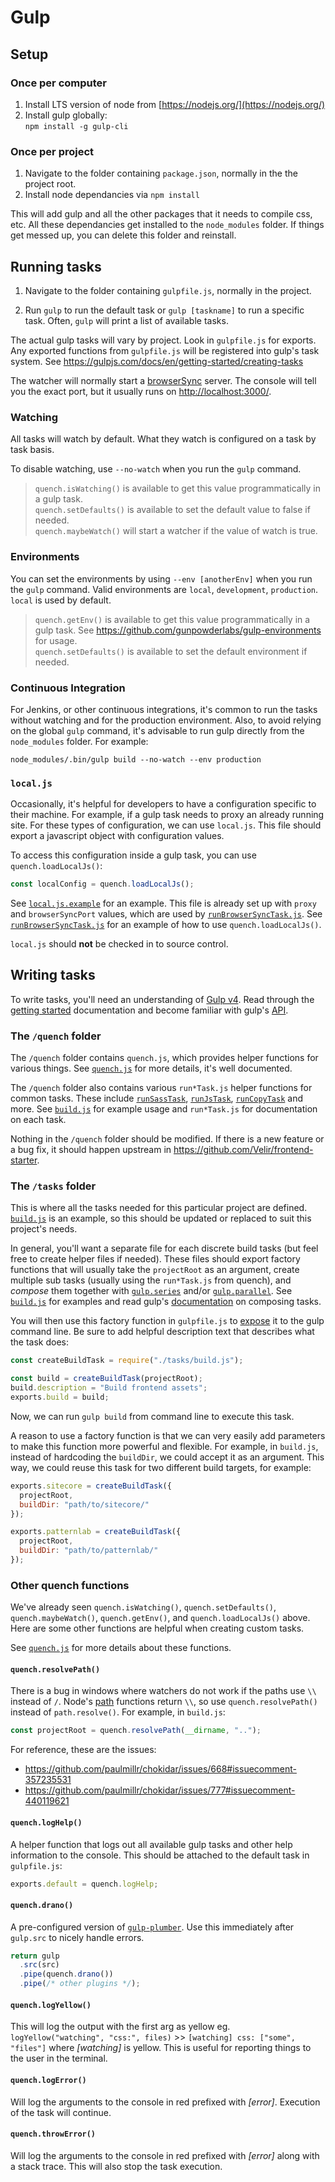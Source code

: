 # Gulp

## Setup

### Once per computer

1.  Install LTS version of node from [https://nodejs.org/](https://nodejs.org/)
2.  Install gulp globally:  
    `npm install -g gulp-cli`

### Once per project

1.  Navigate to the folder containing `package.json`, normally in the the project root.
2.  Install node dependancies via
    `npm install`

This will add gulp and all the other packages that it
needs to compile css, etc. All these dependancies get installed to the
`node_modules` folder. If things get messed up, you can delete this
folder and reinstall.

## Running tasks

1.  Navigate to the folder containing `gulpfile.js`, normally in the project.

2.  Run `gulp` to run the default task or `gulp [taskname]` to run a specific task. Often, `gulp` will print a list of available tasks.

The actual gulp tasks will vary by project. Look in `gulpfile.js` for exports. Any exported functions from `gulpfile.js` will be registered into gulp's task system. See https://gulpjs.com/docs/en/getting-started/creating-tasks

The watcher will normally start a [browserSync](https://browsersync.io/) server. The console will tell you the exact port, but it usually runs on [http://localhost:3000/](http://localhost:3000/).

### Watching

All tasks will watch by default. What they watch is configured on a task by task basis.

To disable watching, use `--no-watch` when you run the `gulp` command.

> `quench.isWatching()` is available to get this value programmatically in a gulp task.  
> `quench.setDefaults()` is available to set the default value to false if needed.  
> `quench.maybeWatch()` will start a watcher if the value of watch is true.

### Environments

You can set the environments by using `--env [anotherEnv]` when you run the `gulp` command. Valid environments are `local`, `development`, `production`. `local` is used by default.

> `quench.getEnv()` is available to get this value programmatically in a gulp task. See https://github.com/gunpowderlabs/gulp-environments for usage.  
> `quench.setDefaults()` is available to set the default environment if needed.

### Continuous Integration

For Jenkins, or other continuous integrations, it's common to run the tasks without watching and for the production environment. Also, to avoid relying on the global `gulp` command, it's advisable to run gulp directly from the `node_modules` folder. For example:

```
node_modules/.bin/gulp build --no-watch --env production
```

### `local.js`

Occasionally, it's helpful for developers to have a configuration specific to their machine. For example, if a gulp task needs to proxy an already running site. For these types of configuration, we can use `local.js`. This file should export a javascript object with configuration values.

To access this configuration inside a gulp task, you can use `quench.loadLocalJs()`:

```javascript
const localConfig = quench.loadLocalJs();
```

See [`local.js.example`](./local.js.example) for an example. This file is already set up with `proxy` and `browserSyncPort` values, which are used by [`runBrowserSyncTask.js`](./quench/runBrowserSyncTask.js). See [`runBrowserSyncTask.js`](./quench/runBrowserSyncTask.js) for an example of how to use `quench.loadLocalJs()`.

`local.js` should **not** be checked in to source control.

## Writing tasks

To write tasks, you'll need an understanding of [Gulp v4](https://gulpjs.com/). Read through the [getting started](https://gulpjs.com/docs/en/getting-started/quick-start) documentation and become familiar with gulp's [API](https://gulpjs.com/docs/en/api/concepts).

### The `/quench` folder

The `/quench` folder contains `quench.js`, which provides helper functions for various things. See [`quench.js`](./quench/quench.js) for more details, it's well documented.

The `/quench` folder also contains various `run*Task.js` helper functions for common tasks. These include [`runSassTask`](./quench/runSassTask.js), [`runJsTask`](./quench/runJsTask.js), [`runCopyTask`](./quench/runCopyTask.js) and more. See [`build.js`](./tasks/build.js) for example usage and `run*Task.js` for documentation on each task.

Nothing in the `/quench` folder should be modified. If there is a new feature or a bug fix, it should happen upstream in https://github.com/Velir/frontend-starter.

### The `/tasks` folder

This is where all the tasks needed for this particular project are defined. [`build.js`](./tasks/build.js) is an example, so this should be updated or replaced to suit this project's needs.

In general, you'll want a separate file for each discrete build tasks (but feel free to create helper files if needed). These files should export factory functions that will usually take the `projectRoot` as an argument, create multiple sub tasks (usually using the `run*Task.js` from quench), and _compose_ them together with [`gulp.series`](https://gulpjs.com/docs/en/api/series) and/or [`gulp.parallel`](https://gulpjs.com/docs/en/api/parallel). See [`build.js`](./tasks/build.js) for examples and read gulp's [documentation](https://gulpjs.com/docs/en/getting-started/creating-tasks#compose-tasks) on composing tasks.

You will then use this factory function in `gulpfile.js` to [expose](https://gulpjs.com/docs/en/getting-started/creating-tasks) it to the gulp command line. Be sure to add helpful description text that describes what the task does:

```javascript
const createBuildTask = require("./tasks/build.js");

const build = createBuildTask(projectRoot);
build.description = "Build frontend assets";
exports.build = build;
```

Now, we can run `gulp build` from command line to execute this task.

A reason to use a factory function is that we can very easily add parameters to make this function more powerful and flexible. For example, in `build.js`, instead of hardcoding the `buildDir`, we could accept it as an argument. This way, we could reuse this task for two different build targets, for example:

```javascript
exports.sitecore = createBuildTask({
  projectRoot,
  buildDir: "path/to/sitecore/"
});

exports.patternlab = createBuildTask({
  projectRoot,
  buildDir: "path/to/patternlab/"
});
```

### Other quench functions

We've already seen `quench.isWatching()`, `quench.setDefaults()`, `quench.maybeWatch()`, `quench.getEnv()`, and `quench.loadLocalJs()` above. Here are some other functions are helpful when creating custom tasks.

See [`quench.js`](./quench/quench.js) for more details about these functions.

#### `quench.resolvePath()`

There is a bug in windows where watchers do not work if the paths use `\\` instead of `/`. Node's [path](https://nodejs.org/docs/latest/api/path.html) functions return `\\`, so use `quench.resolvePath()` instead of `path.resolve()`. For example, in `build.js`:

```javascript
const projectRoot = quench.resolvePath(__dirname, "..");
```

For reference, these are the issues:

- https://github.com/paulmillr/chokidar/issues/668#issuecomment-357235531
- https://github.com/paulmillr/chokidar/issues/777#issuecomment-440119621

#### `quench.logHelp()`

A helper function that logs out all available gulp tasks and other help information to the console. This should be attached to the default task in `gulpfile.js`:

```javascript
exports.default = quench.logHelp;
```

#### `quench.drano()`

A pre-configured version of [`gulp-plumber`](https://github.com/floatdrop/gulp-plumber). Use this immediately after `gulp.src` to nicely handle errors.

```javascript
return gulp
  .src(src)
  .pipe(quench.drano())
  .pipe(/* other plugins */);
```

#### `quench.logYellow()`

This will log the output with the first arg as yellow
eg. `logYellow("watching", "css:", files)` >> `[watching] css: ["some", "files"]` where _[watching]_ is yellow. This is useful for reporting things to the user in the terminal.

#### `quench.logError()`

Will log the arguments to the console in red prefixed with _[error]_. Execution of the task will continue.

#### `quench.throwError()`

Will log the arguments to the console in red prefixed with _[error]_ along with a stack trace. This will also stop the task execution.
